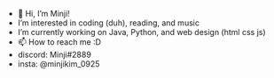 - 👋 Hi, I’m Minji!
- I’m interested in coding (duh), reading, and music
- I’m currently working on Java, Python, and web design (html css js)
- 📫 How to reach me :D
- discord: Minji#2889
- insta: @minjikim_0925
